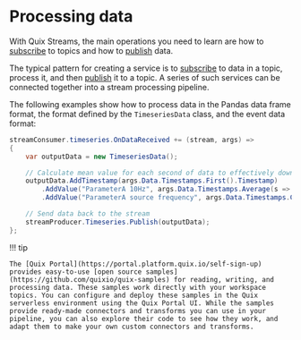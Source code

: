 # Processing data

With Quix Streams, the main operations you need to learn are how to [subscribe](subscribe.md) to topics and how to [publish](publish.md) data.

The typical pattern for creating a service is to [subscribe](subscribe.md) to data in a topic, process it, and then [publish](publish.md) it to a topic. A series of such services can be connected together into a stream processing pipeline.

The following examples show how to process data in the Pandas data frame format, the format defined by the `TimeseriesData` class, and the event data format:

``` csharp
streamConsumer.timeseries.OnDataReceived += (stream, args) =>
{
    var outputData = new TimeseriesData();

    // Calculate mean value for each second of data to effectively down-sample source topic to 1Hz.
    outputData.AddTimestamp(args.Data.Timestamps.First().Timestamp)
        .AddValue("ParameterA 10Hz", args.Data.Timestamps.Average(s => s.Parameters["ParameterA"].NumericValue.GetValueOrDefault()))
        .AddValue("ParameterA source frequency", args.Data.Timestamps.Count);

    // Send data back to the stream
    streamProducer.Timeseries.Publish(outputData);
};
```

!!! tip

	The [Quix Portal](https://portal.platform.quix.io/self-sign-up) provides easy-to-use [open source samples](https://github.com/quixio/quix-samples) for reading, writing, and processing data. These samples work directly with your workspace topics. You can configure and deploy these samples in the Quix serverless environment using the Quix Portal UI. While the samples provide ready-made connectors and transforms you can use in your pipeline, you can also explore their code to see how they work, and adapt them to make your own custom connectors and transforms.

